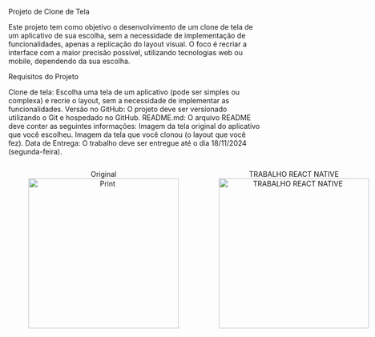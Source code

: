Projeto de Clone de Tela

Este projeto tem como objetivo o desenvolvimento de um clone de tela de um aplicativo de sua escolha, sem a necessidade de implementação de funcionalidades, apenas a replicação do layout visual. O foco é recriar a interface com a maior precisão possível, utilizando tecnologias web ou mobile, dependendo da sua escolha.

Requisitos do Projeto

Clone de tela: Escolha uma tela de um aplicativo (pode ser simples ou complexa) e recrie o layout, sem a necessidade de implementar as funcionalidades.
Versão no GitHub: O projeto deve ser versionado utilizando o Git e hospedado no GitHub.
README.md: O arquivo README deve conter as seguintes informações:
Imagem da tela original do aplicativo que você escolheu.
Imagem da tela que você clonou (o layout que você fez).
Data de Entrega: O trabalho deve ser entregue até o dia 18/11/2024 (segunda-feira).


<div style="display: flex; justify-content: space-around;">
  <figure style="text-align: center;">
    <figcaption>Original</figcaption>
    <img src="https://github.com/user-attachments/assets/b8bddeff-d5dd-44e9-8dc4-3b007b827b49" alt="Print" width="300"/>
  </figure>
  <figure style="text-align: center;">
    <figcaption>TRABALHO REACT NATIVE</figcaption>
    <img src="https://github.com/user-attachments/assets/4c4520ce-ae09-4ea1-bc4b-e701080f1837" alt="TRABALHO REACT NATIVE" width="300"/>
  </figure>
</div>

